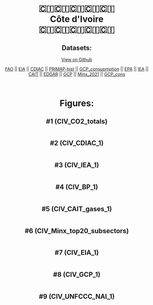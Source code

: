 
<center>
<h1 align="center">
🇨🇮🇨🇮🇨🇮🇨🇮🇨🇮
<br>
Côte d'Ivoire
<br>
🇨🇮🇨🇮🇨🇮🇨🇮🇨🇮
</h1>
<h2>Datasets:</h2>
<p><a href="https://github.com/dquintani/GreenhouseData/tree/master/country_data/CIV_Côte d'Ivoire/data">View on Github</a>
<br></p><p><a href="data/CIV_FAO.csv">FAO</a> || <a href="data/CIV_EIA.csv">EIA</a> || <a href="data/CIV_CDIAC.csv">CDIAC</a> || <a href="data/CIV_PRIMAP-hist.csv">PRIMAP-hist</a> || <a href="data/CIV_GCP_consupmption.csv">GCP_consupmption</a> || <a href="data/CIV_EPA.csv">EPA</a> || <a href="data/CIV_IEA.csv">IEA</a> || <a href="data/CIV_CAIT.csv">CAIT</a> || <a href="data/CIV_EDGAR.csv">EDGAR</a> || <a href="data/CIV_GCP.csv">GCP</a> || <a href="data/CIV_Minx_2021.csv">Minx_2021</a> || <a href="data/CIV_GCP_cons.csv">GCP_cons</a></p><p><br></p>
<h1>Figures:</h1><h2>#1 (CIV_CO2_totals)</h2>
<p><img alt="" src="figures/CIV_CO2_totals.png" /></p><h2>#2 (CIV_CDIAC_1)</h2>
<p><img alt="" src="figures/CIV_CDIAC_1.png" /></p><h2>#3 (CIV_IEA_1)</h2>
<p><img alt="" src="figures/CIV_IEA_1.png" /></p><h2>#4 (CIV_BP_1)</h2>
<p><img alt="" src="figures/CIV_BP_1.png" /></p><h2>#5 (CIV_CAIT_gases_1)</h2>
<p><img alt="" src="figures/CIV_CAIT_gases_1.png" /></p><h2>#6 (CIV_Minx_top20_subsectors)</h2>
<p><img alt="" src="figures/CIV_Minx_top20_subsectors.png" /></p><h2>#7 (CIV_EIA_1)</h2>
<p><img alt="" src="figures/CIV_EIA_1.png" /></p><h2>#8 (CIV_GCP_1)</h2>
<p><img alt="" src="figures/CIV_GCP_1.png" /></p><h2>#9 (CIV_UNFCCC_NAI_1)</h2>
<p><img alt="" src="figures/CIV_UNFCCC_NAI_1.png" /></p>